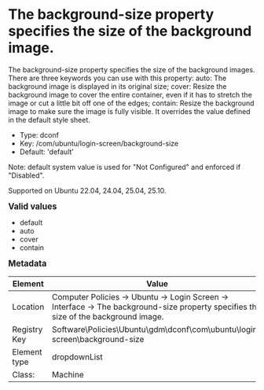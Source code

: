 # The background-size property specifies the size of the background image.

The background-size property specifies the size of the background images.  There are three keywords you can use with this property: auto: The background image is displayed in its original size; cover: Resize the background image to cover the entire container, even if it has to stretch the image or cut a little bit off one of the edges; contain: Resize the background image to make sure the image is fully visible.  It overrides the value defined in the default style sheet.

- Type: dconf
- Key: /com/ubuntu/login-screen/background-size
- Default: 'default'

Note: default system value is used for "Not Configured" and enforced if "Disabled".

Supported on Ubuntu 22.04, 24.04, 25.04, 25.10.

<span style="font-size: larger;">**Valid values**</span>

* default
* auto
* cover
* contain


<span style="font-size: larger;">**Metadata**</span>

| Element      | Value            |
| ---          | ---              |
| Location     | Computer Policies -> Ubuntu -> Login Screen -> Interface -> The background-size property specifies the size of the background image.    |
| Registry Key | Software\Policies\Ubuntu\gdm\dconf\com\ubuntu\login-screen\background-size         |
| Element type | dropdownList |
| Class:       | Machine       |
